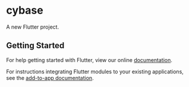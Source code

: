 # cybase

A new Flutter project.

## Getting Started

For help getting started with Flutter, view our online
[documentation](https://flutter.dev/).

For instructions integrating Flutter modules to your existing applications,
see the [add-to-app documentation](https://flutter.dev/docs/development/add-to-app).
